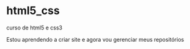 # html5_css
 curso de html5 e css3

 Estou aprendendo a criar site e agora vou gerenciar meus repositórios
